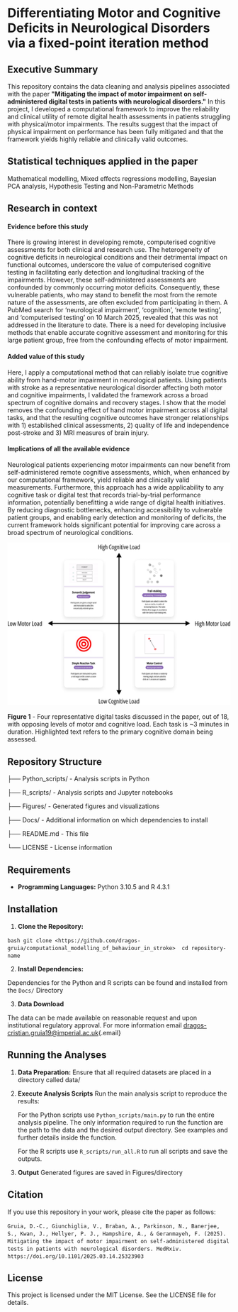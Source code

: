# Differentiating Motor and Cognitive Deficits in Neurological Disorders via a fixed-point iteration method

## Executive Summary

This repository contains the data cleaning and analysis pipelines associated with the paper **"Mitigating the impact of motor impairment on self-administered digital tests in patients with neurological disorders."** In this project, I developed a computational framework to improve the reliability and clinical utility of remote digital health assessments in patients struggling with physical/motor impairments. The results suggest that the impact of physical impairment on performance has been fully mitigated and that the framework yields highly reliable and clinically valid outcomes.

## Statistical techniques applied in the paper

Mathematical modelling, Mixed effects regressions modelling, Bayesian PCA analysis, Hypothesis Testing and Non-Parametric Methods

## Research in context

#### **Evidence before this study**

There is growing interest in developing remote, computerised cognitive assessments for both clinical and research use. The heterogeneity of cognitive deficits in neurological conditions and their detrimental impact on functional outcomes, underscore the value of computerised cognitive testing in facilitating early detection and longitudinal tracking of the impairments. However, these self-administered assessments are confounded by commonly occurring motor deficits. Consequently, these vulnerable patients, who may stand to benefit the most from the remote nature of the assessments, are often excluded from participating in them. A PubMed search for ‘neurological impairment’, ‘cognition’, ‘remote testing’, and ‘computerised testing’ on 10 March 2025, revealed that this was not addressed in the literature to date. There is a need for developing inclusive methods that enable accurate cognitive assessment and monitoring for this large patient group, free from the confounding effects of motor impairment.

#### **Added value of this study**

Here, I apply a computational method that can reliably isolate true cognitive ability from hand-motor impairment in neurological patients. Using patients with stroke as a representative neurological disorder affecting both motor and cognitive impairments, I validated the framework across a broad spectrum of cognitive domains and recovery stages. I show that the model removes the confounding effect of hand motor impairment across all digital tasks, and that the resulting cognitive outcomes have stronger relationships with 1) established clinical assessments, 2) quality of life and independence post-stroke and 3) MRI measures of brain injury.

#### **Implications of all the available evidence**

Neurological patients experiencing motor impairments can now benefit from self-administered remote cognitive assessments, which, when enhanced by our computational framework, yield reliable and clinically valid measurements. Furthermore, this approach has a wide applicability to any cognitive task or digital test that records trial-by-trial performance information, potentially benefitting a wide range of digital health initiatives. By reducing diagnostic bottlenecks, enhancing accessibility to vulnerable patient groups, and enabling early detection and monitoring of deficits, the current framework holds significant potential for improving care across a broad spectrum of neurological conditions.

<p align="center">

<img src="Figures/key tasks graph.png"/>

**Figure 1** - Four representative digital tasks discussed in the paper, out of 18, with opposing levels of motor and cognitive load. Each task is \~3 minutes in duration. Highlighted text refers to the primary cognitive domain being assessed.

</p>

## Repository Structure

├── Python_scripts/ - Analysis scripts in Python

├── R_scripts/ - Analysis scripts and Jupyter notebooks

├── Figures/ - Generated figures and visualizations

├── Docs/ - Additional information on which dependencies to install

├── README.md - This file

└── LICENSE - License information

## Requirements

-   **Programming Languages:** Python 3.10.5 and R 4.3.1

## Installation

1.  **Clone the Repository:**

`bash git clone <https://github.com/dragos-gruia/computational_modelling_of_behaviour_in_stroke>  cd repository-name`

2.  **Install Dependencies:**

Dependencies for the Python and R scripts can be found and installed from the `Docs/` Directory

3.  **Data Download**

The data can be made available on reasonable request and upon institutional regulatory approval. For more information email [dragos-cristian.gruia19\@imperial.ac.uk](mailto:dragos-cristian.gruia19@imperial.ac.uk){.email}

## Running the Analyses

1.  **Data Preparation:** Ensure that all required datasets are placed in a directory called data/

2.  **Execute Analysis Scripts** Run the main analysis script to reproduce the results:

    For the Python scripts use `Python_scripts/main.py` to run the entire analysis pipeline. The only information required to run the function are the path to the data and the desired output directory. See examples and further details inside the function.

    For the R scripts use `R_scripts/run_all.R` to run all scripts and save the outputs.

3.  **Output** Generated figures are saved in Figures/directory

## Citation

If you use this repository in your work, please cite the paper as follows:

`Gruia, D.-C., Giunchiglia, V., Braban, A., Parkinson, N., Banerjee, S., Kwan, J., Hellyer, P. J., Hampshire, A., & Geranmayeh, F. (2025). Mitigating the impact of motor impairment on self-administered digital tests in patients with neurological disorders. MedRxiv. https://doi.org/10.1101/2025.03.14.25323903`

## License

This project is licensed under the MIT License. See the LICENSE file for details.
